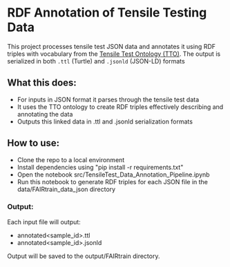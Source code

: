 # RDF Annotation of Tensile Testing Data
This project processes tensile test JSON data and annotates it using RDF triples with vocabulary from the
[Tensile Test Ontology (TTO)](https://materialdigital.github.io/application-ontologies/tto/). The output is serialized in both 
`.ttl` (Turtle) and `.jsonld` (JSON-LD) formats

## What this does:
- For inputs in JSON format it parses through the tensile test data
- It uses the TTO ontology to create RDF triples effectively describing and annotating the data
- Outputs this linked data in .ttl and .jsonld serialization formats

## How to use:
- Clone the repo to a local environment
- Install dependencies using "pip install -r requirements.txt"
- Open the notebook src/TensileTest_Data_Annotation_Pipeline.ipynb
- Run this notebook to generate RDF triples for each JSON file in the data/FAIRtrain_data_json directory

### Output:

Each input file will output:
- annotated<sample_id>.ttl
- annotated<sample_id>.jsonld

Output will be saved to the output/FAIRtrain directory. 
